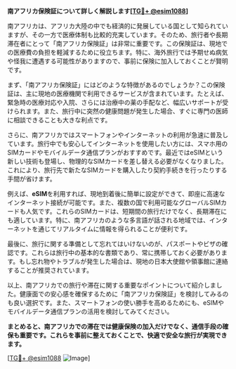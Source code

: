 **南アフリカ保険証について詳しく解説します[[TG💪+ @esim1088](https://t.me/s/esim1088)]**

南アフリカは、アフリカ大陸の中でも経済的に発展している国として知られていますが、その一方で医療体制も比較的充実しています。そのため、旅行者や長期滞在者にとって「南アフリカ保険証」は非常に重要です。この保険証は、現地での医療費の負担を軽減するために役立ちます。特に、海外旅行では予期せぬ病気や怪我に遭遇する可能性がありますので、事前に保険に加入しておくことが賢明です。

まず、「南アフリカ保険証」にはどのような特徴があるのでしょうか？この保険証は、主に現地の医療機関で利用できるサービスが含まれています。たとえば、緊急時の医療対応や入院、さらには治療中の薬の手配など、幅広いサポートが受けられます。また、旅行中に突然の健康問題が発生した場合、すぐに専門の医師に相談できることも大きな利点です。

さらに、南アフリカではスマートフォンやインターネットの利用が急速に普及しています。旅行中でも安心してインターネットを使用したい方には、スマホ用のSIMカードやモバイルデータ通信プランがおすすめです。最近ではeSIMという新しい技術も登場し、物理的なSIMカードを差し替える必要がなくなりました。これにより、旅行先で新たなSIMカードを購入したり契約手続きを行ったりする手間が省けます。

例えば、**eSIM**を利用すれば、現地到着後に簡単に設定ができて、即座に高速なインターネット接続が可能です。また、複数の国で利用可能なグローバルSIMカードも人気です。これらのSIMカードは、短期間の旅行だけでなく、長期滞在にも適しています。特に、南アフリカのような多言語が話される地域では、インターネットを通じてリアルタイムに情報を得られることが便利です。

最後に、旅行に関する準備として忘れてはいけないのが、パスポートやビザの確認です。これらは旅行中の基本的な書類であり、常に携帯しておく必要があります。もし忘れ物やトラブルが発生した場合は、現地の日本大使館や領事館に連絡することが推奨されています。

以上、南アフリカでの旅行や滞在に関する重要なポイントについて紹介しました。健康面での安心感を確保するために「南アフリカ保険証」を検討してみるのも良い選択です。また、スマートフォンの使い勝手を高めるためにも、eSIMやモバイルデータ通信プランの活用を検討してみてください。

**まとめると、南アフリカでの滞在では健康保険の加入だけでなく、通信手段の確保も重要です。これらを事前に整えておくことで、快適で安全な旅行が実現できます。**

[[TG💪+ @esim1088](https://t.me/s/esim1088) ![Image](https://i.postimg.cc/Y0z9fWf4/image.png)]